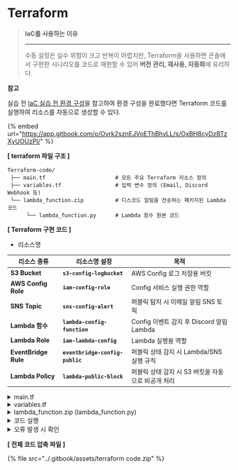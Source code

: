 # Terraform

> **IaC를 사용하는 이유**
>
> ***
>
> 수동 설정은 실수 위험이 크고 반복이 어렵지만, Terraform을 사용하면 콘솔에서 구현한 시나리오를 코드로 재현할 수 있어 **버전 관리, 재사용, 자동화**에 유리하다.

**참고**

실습 전 [IaC 실습 전 환경 구성](https://app.gitbook.com/s/OxBH8cyDzBTzXyUOUzPl/ "mention")을 참고하여 환경 구성을 완료했다면 Terraform 코드를 실행하여 리소스를 자동으로 생성할 수 있다.

{% embed url="https://app.gitbook.com/o/Ovrk2sznEJVoEThBhvLL/s/OxBH8cyDzBTzXyUOUzPl/" %}



**\[ terraform 파일 구조 ]**

```hcl
Terraform-code/
 ├── main.tf                      # 모든 주요 Terraform 리소스 정의
 ├── variables.tf                 # 입력 변수 정의 (Email, Discord Webhook 등)
 └── lambda_function.zip          # 디스코드 알림을 전송하는 패키지된 Lambda 코드
      └── lambda_function.py      # Lambda 함수 원본 코드
```



**\[ Terraform 구현 코드 ]**

* 리소스명

| 리소스 종류               | 리소스명 설정                         | 목적                                |
| -------------------- | ------------------------------- | --------------------------------- |
| **S3 Bucket**        | **`s3-config-logbucket`**       | AWS Config 로그 저장용 버킷              |
| **AWS Config Role**  | **`iam-config-role`**           | Config 서비스 실행 권한 역할               |
| **SNS Topic**        | **`sns-config-alert`**          | 퍼블릭 탐지 시 이메일 알림 SNS 토픽            |
| **Lambda 함수**        | **`lambda-config-function`**    | Config 이벤트 감지 후 Discord 알림 Lambda |
| **Lambda Role**      | **`iam-lambda-config`**         | Lambda 실행용 역할                     |
| **EventBridge Rule** | **`eventbridge-config-public`** | 퍼블릭 상태 감지 시 Lambda/SNS 실행 규칙      |
| **Lambda Policy**    | **`lambda-public-block`**       | 퍼블릭 상태 감지 시 S3 버킷을 자동으로 비공개 처리    |



<details>

<summary>main.tf</summary>

```hcl
#----------------------------------------------------------------------------
#  PROVIDER ─ AWS 리전 설정
#----------------------------------------------------------------------------
terraform {
  required_providers {
    aws = {
      source  = "hashicorp/aws"
      version = "~> 5.0"
    }
  }
}

provider "aws" {
  region = "ap-northeast-2"
}

#----------------------------------------------------------------------------
#  현재 AWS 계정 정보
#----------------------------------------------------------------------------
data "aws_caller_identity" "current" {}


#----------------------------------------------------------------------------
#  S3 버킷 ─ AWS Config 로그 저장
#----------------------------------------------------------------------------
resource "aws_s3_bucket" "config_bucket" {
  bucket = "s3-public-bucket-config"
}

resource "aws_s3_bucket_public_access_block" "config_bucket_block" {
  bucket = aws_s3_bucket.config_bucket.id

  block_public_acls       = true
  ignore_public_acls      = true
  block_public_policy     = true
  restrict_public_buckets = true
}

resource "aws_s3_bucket_policy" "config_bucket_policy" {
  bucket = aws_s3_bucket.config_bucket.id

  policy = jsonencode({
    Version   = "2012-10-17"
    Statement = [
      {
        Sid    = "AWSConfigBucketPermissionsCheck"
        Effect = "Allow"
        Principal = { Service = "config.amazonaws.com" }
        Action   = "s3:GetBucketAcl"
        Resource = aws_s3_bucket.config_bucket.arn
        Condition = {
          StringEquals = {
            "AWS:SourceAccount" = data.aws_caller_identity.current.account_id
          }
        }
      },
      {
        Sid    = "AWSConfigBucketExistenceCheck"
        Effect = "Allow"
        Principal = { Service = "config.amazonaws.com" }
        Action   = "s3:ListBucket"
        Resource = aws_s3_bucket.config_bucket.arn
        Condition = {
          StringEquals = {
            "AWS:SourceAccount" = data.aws_caller_identity.current.account_id
          }
        }
      },
      {
        Sid    = "AWSConfigBucketDelivery"
        Effect = "Allow"
        Principal = { Service = "config.amazonaws.com" }
        Action   = "s3:PutObject"
        Resource = "${aws_s3_bucket.config_bucket.arn}/*"
        Condition = {
          StringEquals = {
            "s3:x-amz-acl"      = "bucket-owner-full-control"
            "AWS:SourceAccount" = data.aws_caller_identity.current.account_id
          }
        }
      },
      {
        Sid    = "AWSConfigBucketGetObject"
        Effect = "Allow"
        Principal = { Service = "config.amazonaws.com" }
        Action   = "s3:GetObject"
        Resource = "${aws_s3_bucket.config_bucket.arn}/*"
        Condition = {
          StringEquals = {
            "AWS:SourceAccount" = data.aws_caller_identity.current.account_id
          }
        }
      }
    ]
  })

  depends_on = [aws_s3_bucket_public_access_block.config_bucket_block]
}

#----------------------------------------------------------------------------
#  IAM 역할 ─ AWS Config Recorder
#----------------------------------------------------------------------------
resource "aws_iam_role" "config_service_role" {
  name = "AWSConfigServiceRole"

  assume_role_policy = jsonencode({
    Version   = "2012-10-17",
    Statement = [{
      Effect    = "Allow",
      Principal = { Service = "config.amazonaws.com" },
      Action    = "sts:AssumeRole"
    }]
  })
}

resource "aws_iam_role_policy_attachment" "config_policy_attach" {
  role       = aws_iam_role.config_service_role.name
  policy_arn = "arn:aws:iam::aws:policy/service-role/AWS_ConfigRole"
}

#----------------------------------------------------------------------------
#  AWS Config ─ Recorder / Delivery Channel
#----------------------------------------------------------------------------
resource "aws_config_configuration_recorder" "recorder" {
  name     = "default"
  role_arn = aws_iam_role.config_service_role.arn

  recording_group {
    all_supported                 = true
    include_global_resource_types = true
  }

  depends_on = [aws_s3_bucket_policy.config_bucket_policy]
}

resource "aws_config_delivery_channel" "main" {
  name           = "default"
  s3_bucket_name = aws_s3_bucket.config_bucket.id

  depends_on = [aws_config_configuration_recorder.recorder]
}

resource "aws_config_configuration_recorder_status" "recorder_status" {
  name       = aws_config_configuration_recorder.recorder.name
  is_enabled = true

  depends_on = [aws_config_delivery_channel.main]
}

#----------------------------------------------------------------------------
#  AWS Config 규칙 ─ 퍼블릭 읽기/쓰기 금지
#----------------------------------------------------------------------------
resource "aws_config_config_rule" "s3_public_read_prohibited" {
  name        = "s3-bucket-public-read-prohibited"
  description = "S3 버킷 퍼블릭 읽기 권한 금지"

  scope {
    compliance_resource_types = ["AWS::S3::Bucket"]
  }

  source {
    owner             = "AWS"
    source_identifier = "S3_BUCKET_PUBLIC_READ_PROHIBITED"
  }

  depends_on = [aws_config_configuration_recorder.recorder]
}

resource "aws_config_config_rule" "s3_public_write_prohibited" {
  name        = "s3-bucket-public-write-prohibited"
  description = "S3 버킷 퍼블릭 쓰기 권한 금지"

  scope {
    compliance_resource_types = ["AWS::S3::Bucket"]
  }

  source {
    owner             = "AWS"
    source_identifier = "S3_BUCKET_PUBLIC_WRITE_PROHIBITED"
  }

  depends_on = [aws_config_configuration_recorder.recorder]
}

#----------------------------------------------------------------------------
#  IAM 역할 ─ Lambda 실행
#----------------------------------------------------------------------------
resource "aws_iam_role" "lambda_exec_role" {
  name = "ConfigRuleNotifierLambdaRole"

  assume_role_policy = jsonencode({
    Version   = "2012-10-17",
    Statement = [{
      Effect    = "Allow",
      Principal = { Service = "lambda.amazonaws.com" },
      Action    = "sts:AssumeRole"
    }]
  })
}

resource "aws_iam_role_policy_attachment" "lambda_logs_policy" {
  role       = aws_iam_role.lambda_exec_role.name
  policy_arn = "arn:aws:iam::aws:policy/service-role/AWSLambdaBasicExecutionRole"
}

#----------------------------------------------------------------------------
#  Lambda 함수 ─ Discord 웹훅
#----------------------------------------------------------------------------
resource "aws_lambda_function" "discord_notifier" {
  function_name    = "Discord"
  filename         = "function.zip"
  source_code_hash = filebase64sha256("function.zip")
  runtime          = "python3.13"
  handler          = "lambda_function.lambda_handler"
  role             = aws_iam_role.lambda_exec_role.arn

  environment {
    variables = {
      DISCORD_WEBHOOK_URL = var.discord_webhook_url
    }
  }
}

#----------------------------------------------------------------------------
#  EventBridge 규칙 ─ NON_COMPLIANT
#----------------------------------------------------------------------------
resource "aws_cloudwatch_event_rule" "config_noncompliant_rule" {
  name        = "public-event-rule"
  description = "AWS Config 규칙 NON_COMPLIANT 시 트리거"

  event_pattern = jsonencode({
    source        = ["aws.config"],
    "detail-type" = ["Config Rules Compliance Change"],
    detail        = {
      configRuleName = [
        aws_config_config_rule.s3_public_read_prohibited.name,
        aws_config_config_rule.s3_public_write_prohibited.name
      ],
      messageType         = ["ComplianceChangeNotification"],
      newEvaluationResult = { complianceType = ["NON_COMPLIANT"] }
    }
  })
}

#----------------------------------------------------------------------------
#  EventBridge 대상 ─ Lambda (Discord)
#----------------------------------------------------------------------------
resource "aws_cloudwatch_event_target" "config_rule_lambda_target" {
  rule      = aws_cloudwatch_event_rule.config_noncompliant_rule.name
  target_id = "DiscordNotifierLambda"
  arn       = aws_lambda_function.discord_notifier.arn
}

resource "aws_lambda_permission" "allow_eventbridge" {
  function_name = aws_lambda_function.discord_notifier.function_name
  action        = "lambda:InvokeFunction"
  principal     = "events.amazonaws.com"
  source_arn    = aws_cloudwatch_event_rule.config_noncompliant_rule.arn
}

#----------------------------------------------------------------------------
#  SNS ─ 이메일 알림 + EventBridge 권한
#----------------------------------------------------------------------------
resource "aws_sns_topic" "config_alert_email" {
  name         = "Email"
  display_name = "AWS Config Alerts Email"
}

# EventBridge가 토픽으로 Publish 할 수 있도록 정책 부여
resource "aws_sns_topic_policy" "allow_eventbridge_publish" {
  arn = aws_sns_topic.config_alert_email.arn

  policy = jsonencode({
    Version   = "2012-10-17",
    Statement = [
      {
        Sid       = "AllowEventBridgePublish"
        Effect    = "Allow"
        Principal = { Service = "events.amazonaws.com" }
        Action    = "sns:Publish"
        Resource  = aws_sns_topic.config_alert_email.arn
      }
    ]
  })
}

resource "aws_sns_topic_subscription" "config_alert_email_sub" {
  topic_arn = aws_sns_topic.config_alert_email.arn
  protocol  = "email"
  endpoint  = var.notification_email
}

resource "aws_cloudwatch_event_target" "config_rule_sns_target" {
  rule      = aws_cloudwatch_event_rule.config_noncompliant_rule.name
  target_id = "EmailAlertTopic"
  arn       = aws_sns_topic.config_alert_email.arn
}
```

</details>

<details>

<summary>variables.tf</summary>

```hcl
variable "discord_webhook_url" {
description = "Discord Webhook URL (예: https://discord.com/api/webhooks/...)"
type        = string
}

variable "notification_email" {
description = "Config 알림 이메일 주소"
type        = string
}
```

</details>

<details>

<summary>lambda_function.zip (lambda_function.py)</summary>

```hcl
# lambda_function.py
import json
import urllib3
import os

http = urllib3.PoolManager()
DISCORD_WEBHOOK_URL = os.environ.get("DISCORD_WEBHOOK_URL", "")

def lambda_handler(event, context):
    try:
        detail = event.get("detail", {})
    except:
        return {"statusCode": 400, "body": "Invalid EventBridge message"}

    bucket_name = detail.get("resourceId", "Unknown")
    compliance = detail.get("newEvaluationResult", {}).get("complianceType", "UNKNOWN")
    annotation = detail.get("newEvaluationResult", {}).get("annotation", "No annotation")

    message = {
        "content": (
            f"S3 Public Access Detected\n"
            f"Bucket: `{bucket_name}`\n"
            f"Compliance Status: `{compliance}`\n"
            f"Reason: {annotation}"
        )
    }

    try:
        http.request(
            "POST",
            DISCORD_WEBHOOK_URL,
            body=json.dumps(message),
            headers={"Content-Type": "application/json"}
        )
    except:
        return {"statusCode": 500, "body": "Failed to send Discord message"}

    return {"statusCode": 200, "body": "Alert sent"}

```

</details>

<details>

<summary>코드 실행</summary>

**\[ Terraform 실행 코드 ]**

```bash
terraform init # 초기화
terraform plan # 설정 검증
terraform apply # 적용 (실행)
-------------------------------------------------------
terraform destroy # 실습 완료 후, 리소스 정리
```



**\[ init ]**

```bash
terraform init
```

Terraform 프로젝트를 처음 시작할 때 실행하는 명령어로, 작업 디렉토리를 초기화하고 필요한 설정 파일과 실행에 필요한 구성 요소들을 준비해준다. 이후 plan, apply 등의 명령을 정상적으로 사용할 수 있는 상태로 만든다.



```bash
Terraform has been successfully initialized!

You may now begin working with Terraform. Try running "terraform plan" to see
any changes that are required for your infrastructure. All Terraform commands
should now work.

If you ever set or change modules or backend configuration for Terraform,
rerun this command to reinitialize your working directory. If you forget, other
commands will detect it and remind you to do so if necessary.
```

위와 같은 메시지가 출력되면, 프로젝트가 초기화되어 Terraform 명령어를 사용할 수 있는 준비가 완료된 것이다.



**\[ plan ]**

```bash
terraform plan
```

Terraform 코드 적용 시, 인프라에 어떤 변경이 발생할지 미리 확인할 수 있는 실행 계획을 보여주는 명령어이다.



```bash
Plan: 24 to add, 0 to change, 0 to destroy.
```

총 24개의 리소스가 새로 생성될 예정이며, 실행 계획이 정상적으로 생성된 상태이다. 이 출력 결과는 적용해도 문제가 없는 준비 완료 상태임을 의미한다.



**\[ apply ]**

```bash
terraform apply
```

terraform apply 명령어는 실행 계획(plan)에 따라 실제로 클라우드 인프라를 생성, 변경, 삭제하는 작업을 수행한다. Plan 단계에서 검토한 내용을 기반으로 실제 인프라에 반영하고자 할 때 사용한다.



```bash
Apply complete! Resources: 24 added, 0 changed, 0 destroyed.
```

위와 같은 메시지가 출력되면, 모든 리소스가 정상적으로 생성되었거나 업데이트되어 인프라 상태가 원하는 대로 적용된 것이다.



**\[ 이메일 인증 ]**

<figure><img src="../.gitbook/assets/image (53).png" alt=""><figcaption></figcaption></figure>

terraform apply 이후, 설정한 이메일 주소로 SNS의 Subscription Confirmation 메일이 전송된다. 이메일을 열어 **Confirm subscription** 버튼을 클릭해야 알림 수신이 정상적으로 설정된다.



<figure><img src="../.gitbook/assets/image (54).png" alt=""><figcaption></figcaption></figure>

**Confirm subscription**를 눌러 인증을 완료하면, SNS 구독이 정상적으로 등록된 것이다.



[5. 테스트](https://www.notion.so/5-1feb5a2aa9af80e49d4fc2a03a45f6da?pvs=21)

인증 후 위를 참고하여 테스트를 진행하면 된다.



**\[ destroy ]**

```bash
terraform destroy
```

Terraform으로 생성된 모든 인프라 리소스를 자동으로 삭제하는 명령어이다. **실습 완료 후**에는 해당 명령어로 불필요한 리소스를 정리할 수 있다.



```bash
Destroy complete! Resources: 0 destroyed.
```

위와 같은 메시지가 출력되면, 모든 리소스가 성공적으로 정리되었음을 의미한다.

</details>

<details>

<summary>오류 발생 시 확인</summary>

<figure><img src="../.gitbook/assets/image (3).png" alt=""><figcaption></figcaption></figure>

```bash
terraform import aws_iam_role.config_service_role AWSConfigServiceRole
```

AWS에 **이미 존재하는 Role**을 Terraform state에 가져오기 위해서 해당 명령어를 입력한다.

</details>



**\[ 전체 코드 압축 파일 ]**

{% file src="../.gitbook/assets/terraform code.zip" %}
